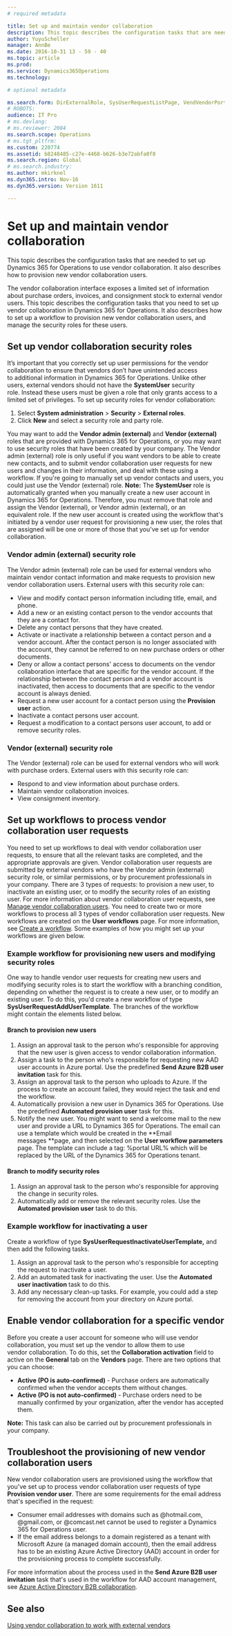 ```yaml
---
# required metadata

title: Set up and maintain vendor collaboration
description: This topic describes the configuration tasks that are needed to set up Dynamics 365 for Operations to use vendor collaboration. It also describes how to provision new vendor collaboration users.
author: YuyuScheller
manager: AnnBe
ms.date: 2016-10-31 13 - 59 - 40
ms.topic: article
ms.prod: 
ms.service: Dynamics365Operations
ms.technology: 

# optional metadata

ms.search.form: DirExternalRole, SysUserRequestListPage, VendVendorPortalUsers, WorkflowTableListPageRnr
# ROBOTS: 
audience: IT Pro
# ms.devlang: 
# ms.reviewer: 2084
ms.search.scope: Operations
# ms.tgt_pltfrm: 
ms.custom: 220774
ms.assetid: b8248485-c27e-4468-b626-b3e72abfa0f8
ms.search.region: Global
# ms.search.industry: 
ms.author: mkirknel
ms.dyn365.intro: Nov-16
ms.dyn365.version: Version 1611

---
```


# Set up and maintain vendor collaboration

This topic describes the configuration tasks that are needed to set up Dynamics 365 for Operations to use vendor collaboration. It also describes how to provision new vendor collaboration users.

The vendor collaboration interface exposes a limited set of information about purchase orders, invoices, and consignment stock to external vendor users. This topic describes the configuration tasks that you need to set up vendor collaboration in Dynamics 365 for Operations. It also describes how to set up a workflow to provision new vendor collaboration users, and manage the security roles for these users.

## Set up vendor collaboration security roles
It’s important that you correctly set up user permissions for the vendor collaboration to ensure that vendors don’t have unintended access to additional information in Dynamics 365 for Operations. Unlike other users, external vendors should not have the **SystemUser** security role. Instead these users must be given a role that only grants access to a limited set of privileges. To set up security roles for vendor collaboration:

1.  Select **System administration** &gt; **Security** &gt; **External roles**.
2.  Click **New** and select a security role and party role.

You may want to add the **Vendor admin (external)** and **Vendor (external)** roles that are provided with Dynamics 365 for Operations, or you may want to use security roles that have been created by your company. The Vendor admin (external) role is only useful if you want vendors to be able to create new contacts, and to submit vendor collaboration user requests for new users and changes in their information, and deal with these using a workflow. If you're going to manually set up vendor contacts and users, you could just use the Vendor (external) role. **Note:** The **SystemUser** role is automatically granted when you manually create a new user account in Dynamics 365 for Operations. Therefore, you must remove that role and assign the Vendor (external), or Vendor admin (external), or an equivalent role. If the new user account is created using the workflow that's initiated by a vendor user request for provisioning a new user, the roles that are assigned will be one or more of those that you've set up for vendor collaboration.

### Vendor admin (external) security role

The Vendor admin (external) role can be used for external vendors who maintain vendor contact information and make requests to provision new vendor collaboration users. External users with this security role can:

-   View and modify contact person information including title, email, and phone.
-   Add a new or an existing contact person to the vendor accounts that they are a contact for.
-   Delete any contact persons that they have created.
-   Activate or inactivate a relationship between a contact person and a vendor account. After the contact person is no longer associated with the account, they cannot be referred to on new purchase orders or other documents.
-   Deny or allow a contact persons' access to documents on the vendor collaboration interface that are specific for the vendor account. If the relationship between the contact person and a vendor account is inactivated, then access to documents that are specific to the vendor account is always denied.
-   Request a new user account for a contact person using the **Provision user** action.
-   Inactivate a contact persons user account.
-   Request a modification to a contact persons user account, to add or remove security roles.

### Vendor (external) security role

The Vendor (external) role can be used for external vendors who will work with purchase orders. External users with this security role can:

-   Respond to and view information about purchase orders.
-   Maintain vendor collaboration invoices.
-   View consignment inventory.

## Set up workflows to process vendor collaboration user requests
You need to set up workflows to deal with vendor collaboration user requests, to ensure that all the relevant tasks are completed, and the appropriate approvals are given. Vendor collaboration user requests are submitted by external vendors who have the Vendor admin (external) security role, or similar permissions, or by procurement professionals in your company. There are 3 types of requests: to provision a new user, to inactivate an existing user, or to modify the security roles of an existing user. For more information about vendor collaboration user requests, see [Manage vendor collaboration users](manage-vendor-collaboration-users.md). You need to create two or more workflows to process all 3 types of vendor collaboration user requests. New workflows are created on the **User workflows** page. For more information, see [Create a workflow](create-workflow.md). Some examples of how you might set up your workflows are given below.

### Example workflow for provisioning new users and modifying security roles

One way to handle vendor user requests for creating new users and modifying security roles is to start the workflow with a branching condition, depending on whether the request is to create a new user, or to modify an existing user. To do this, you'd create a new workflow of type **SysUserRequestAddUserTemplate**. The branches of the workflow might contain the elements listed below.

#### Branch to provision new users

1.  Assign an approval task to the person who's responsible for approving that the new user is given access to vendor collaboration information.
2.  Assign a task to the person who's responsible for requesting new AAD user accounts in Azure portal. Use the predefined **Send Azure B2B user invitation** task for this.
3.  Assign an approval task to the person who uploads to Azure. If the process to create an account failed, they would reject the task and end the workflow.
4.  Automatically provision a new user in Dynamics 365 for Operations. Use the predefined **Automated provision user** task for this.
5.  Notify the new user. You might want to send a welcome mail to the new user and provide a URL to Dynamics 365 for Operations. The email can use a template which would be created in the **Email messages **page, and then selected on the **User workflow parameters** page. The template can include a tag: %portal URL% which will be replaced by the URL of the Dynamics 365 for Operations tenant.

#### Branch to modify security roles

1.  Assign an approval task to the person who's responsible for approving the change in security roles.
2.  Automatically add or remove the relevant security roles. Use the **Automated provision user** task to do this.

### Example workflow for inactivating a user

Create a workflow of type **SysUserRequestInactivateUserTemplate,** and then add the following tasks.

1.  Assign an approval task to the person who's responsible for accepting the request to inactivate a user.
2.  Add an automated task for inactivating the user. Use the **Automated user inactivation** task to do this.
3.  Add any necessary clean-up tasks. For example, you could add a step for removing the account from your directory on Azure portal.

## Enable vendor collaboration for a specific vendor
Before you create a user account for someone who will use vendor collaboration, you must set up the vendor to allow them to use vendor collaboration. To do this, set the **Collaboration activation** field to active on the **General** tab on the **Vendors** page. There are two options that you can choose:

-   **Active (PO is auto-confirmed)** - Purchase orders are automatically confirmed when the vendor accepts them without changes.
-   **Active (PO is not auto-confirmed)** - Purchase orders need to be manually confirmed by your organization, after the vendor has accepted them.

**Note:** This task can also be carried out by procurement professionals in your company.

## Troubleshoot the provisioning of new vendor collaboration users
New vendor collaboration users are provisioned using the workflow that you've set up to process vendor collaboration user requests of type **Provision vendor user**. There are some requirements for the email address that's specified in the request:

-   Consumer email addresses with domains such as @hotmail.com, @gmail.com, or @comcast.net cannot be used to register a Dynamics 365 for Operations user.
-   If the email address belongs to a domain registered as a tenant with Microsoft Azure (a managed domain account), then the email address has to be an existing Azure Active Directory (AAD) account in order for the provisioning process to complete successfully.

For more information about the process used in the **Send Azure B2B user invitation** task that's used in the workflow for AAD account management, see [Azure Active Directory B2B collaboration](https://azure.microsoft.com/en-us/documentation/articles/active-directory-b2b-collaboration-overview/).

See also
--------

[Using vendor collaboration to work with external vendors](vendor-collaboration-work-external-vendors.md)

